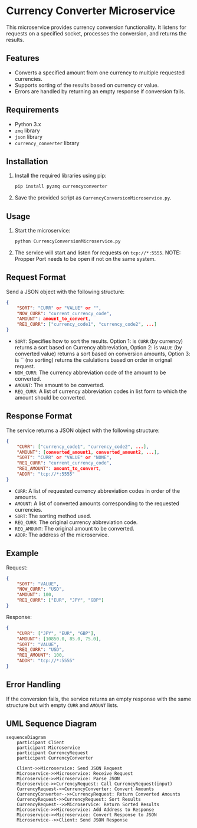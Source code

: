 # Currency Converter Microservice

This microservice provides currency conversion functionality. It listens for requests on a specified socket, processes the conversion, and returns the results.

## Features

- Converts a specified amount from one currency to multiple requested currencies.
- Supports sorting of the results based on currency or value.
- Errors are handled by returning an empty response if conversion fails.

## Requirements

- Python 3.x
- `zmq` library
- `json` library
- `currency_converter` library

## Installation

1. Install the required libraries using pip:
    ```bash
    pip install pyzmq currencyconverter
    ```

2. Save the provided script as `CurrencyConversionMicroservice.py`.

## Usage

1. Start the microservice:
    ```bash
    python CurrencyConversionMicroservice.py
    ```

2. The service will start and listen for requests on `tcp://*:5555`. NOTE: Propper Port needs to be open if not on the same system.

## Request Format

Send a JSON object with the following structure:
```json
{
    "SORT": "CURR" or "VALUE" or "",
    "NOW_CURR": "current_currency_code",
    "AMOUNT": amount_to_convert,
    "REQ_CURR": ["currency_code1", "currency_code2", ...]
}
```

- `SORT`: Specifies how to sort the results. Option 1:  is `CURR` (by currency) returns a sort based on Currency abbreviation, Option 2: is `VALUE` (by converted value) returns a sort based on conversion amounts, Option 3: is `` (no sorting) returns the calulations based on order in orignal request.
- `NOW_CURR`: The currency abbreviation code of the amount to be converted.
- `AMOUNT`: The amount to be converted.
- `REQ_CURR`: A list of currency abbreviation codes in list form to which the amount should be converted.

## Response Format

The service returns a JSON object with the following structure:
```json
{
    "CURR": ["currency_code1", "currency_code2", ...],
    "AMOUNT": [converted_amount1, converted_amount2, ...],
    "SORT": "CURR" or "VALUE" or "NONE",
    "REQ_CURR": "current_currency_code",
    "REQ_AMOUNT": amount_to_convert,
    "ADDR": "tcp://*:5555"
}
```

- `CURR`: A list of requested currency abbreviation codes in order of the amounts.
- `AMOUNT`: A list of converted amounts corresponding to the requested currencies.
- `SORT`: The sorting method used.
- `REQ_CURR`: The original currency abbreviation code.
- `REQ_AMOUNT`: The original amount to be converted.
- `ADDR`: The address of the microservice.

## Example

Request:
```json
{
    "SORT": "VALUE",
    "NOW_CURR": "USD",
    "AMOUNT": 100,
    "REQ_CURR": ["EUR", "JPY", "GBP"]
}
```

Response:
```json
{
    "CURR": ["JPY", "EUR", "GBP"],
    "AMOUNT": [10850.0, 85.0, 75.0],
    "SORT": "VALUE",
    "REQ_CURR": "USD",
    "REQ_AMOUNT": 100,
    "ADDR": "tcp://*:5555"
}
```

## Error Handling

If the conversion fails, the service returns an empty response with the same structure but with empty `CURR` and `AMOUNT` lists.


## UML Sequence Diagram

```mermaid
sequenceDiagram
    participant Client
    participant Microservice
    participant CurrencyRequest
    participant CurrencyConverter

    Client->>Microservice: Send JSON Request
    Microservice->>Microservice: Receive Request
    Microservice->>Microservice: Parse JSON
    Microservice->>CurrencyRequest: Call CurrencyRequest(input)
    CurrencyRequest->>CurrencyConverter: Convert Amounts
    CurrencyConverter-->>CurrencyRequest: Return Converted Amounts
    CurrencyRequest->>CurrencyRequest: Sort Results
    CurrencyRequest-->>Microservice: Return Sorted Results
    Microservice->>Microservice: Add Address to Response
    Microservice->>Microservice: Convert Response to JSON
    Microservice-->>Client: Send JSON Response